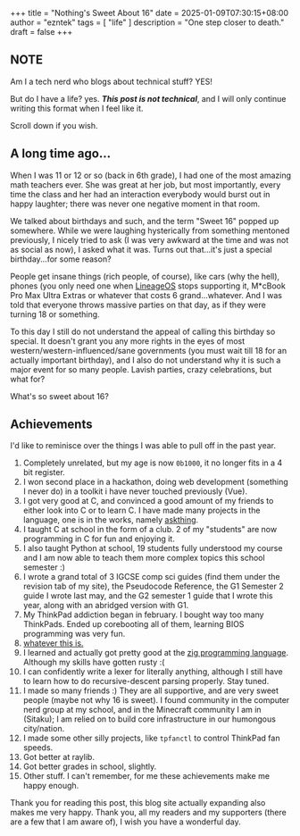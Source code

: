 +++
title = "Nothing's Sweet About 16"
date = 2025-01-09T07:30:15+08:00
author = "ezntek"
tags = [ "life" ]
description = "One step closer to death."
draft = false
+++

## NOTE

Am I a tech nerd who blogs about technical stuff? YES! 

But do I have a life? yes. ***This post is not technical***, and I will only continue writing this format when I feel like it.

Scroll down if you wish.

## A long time ago...

When I was 11 or 12 or so (back in 6th grade), I had one of the most amazing math teachers ever. She was great at her job, but most importantly, every time the class and her had an interaction everybody would burst out in happy laughter; there was never one negative moment in that room. 

We talked about birthdays and such, and the term "Sweet 16" popped up somewhere. While we were laughing hysterically from something mentoned previously, I nicely tried to ask (I was very awkward at the time and was not as social as now), I asked what it was. Turns out that...it's just a special birthday...for some reason?

People get insane things (rich people, of course), like cars (why the hell), phones (you only need one when [LineageOS](https://lineageos.org) stops supporting it, M\*cBook Pro Max Ultra Extras or whatever that costs 6 grand...whatever. And I was told that everyone throws massive parties on that day, as if they were turning 18 or something.

To this day I still do not understand the appeal of calling this birthday so special. It doesn't grant you any more rights in the eyes of most western/western-influenced/sane governments (you must wait till 18 for an actually important birthday), and I also do not understand why it is such a major event for so many people. Lavish parties, crazy celebrations, but what for?

What's so sweet about 16?

## Achievements

I'd like to reminisce over the things I was able to pull off in the past year.

1. Completely unrelated, but my age is now `0b1000`, it no longer fits in a 4 bit register.
2. I won second place in a hackathon, doing web development (something I never do) in a toolkit i have never touched previously (Vue).
3. I got very good at C, and convinced a good amount of my friends to either look into C or to learn C. I have made many projects in the language, one is in the works, namely [askthing](https://github.com/ezntek/askthing).
4. I taught C at school in the form of a club. 2 of my "students" are now programming in C for fun and enjoying it.
5. I also taught Python at school, 19 students fully understood my course and I am now able to teach them more complex topics this school semester :)
6. I wrote a grand total of 3 IGCSE comp sci guides (find them under the revision tab of my site), the Pseudocode Reference, the G1 Semester 2 guide I wrote last may, and the G2 semester 1 guide that I wrote this year, along with an abridged version with G1.
7. My ThinkPad addiction began in february. I bought way too many ThinkPads. Ended up corebooting all of them, learning BIOS programming was very fun.
8. [whatever this is.](https://libreboot.org/contrib.html#eason-aka-ezntek)
9. I learned and actually got pretty good at the [zig programming language](https://ziglang.org). Although my skills have gotten rusty :(
10. I can confidently write a lexer for literally anything, although I still have to learn how to do recursive-descent parsing properly. Stay tuned.
11. I made so many friends :) They are all supportive, and are very sweet people (maybe not why 16 is sweet). I found community in the computer nerd group at my school, and in the Minecraft community I am in (Sitaku); I am relied on to build core infrastructure in our humongous city/nation.
12. I made some other silly projects, like `tpfanctl` to control ThinkPad fan speeds.
13. Got better at raylib.
14. Got better grades in school, slightly.
15. Other stuff. I can't remember, for me these achievements make me happy enough.

Thank you for reading this post, this blog site actually expanding also makes me very happy. Thank you, all my readers and my supporters (there are a few that I am aware of), I wish you have a wonderful day.

<script src="https://utteranc.es/client.js"
        repo="ezntek/ezntek.github.io"
        issue-term="title"
        label="comments"
        theme="github-dark"
        crossorigin="anonymous"
        async>
</script>
